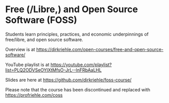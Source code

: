 # Free (/Libre,) and Open Source Software (FOSS)

Students learn principles, practices, and economic underpinnings of free/libre, and open source software.

Overview is at https://dirkriehle.com/open-courses/free-and-open-source-software/

YouTube playlist is at https://youtube.com/playlist?list=PLQ2ODVSeOYlXtMfsO-JrL--lnFRbAaLHL

Slides are here at https://github.com/dirkriehle/foss-course/

Please note that the course has been discontinued and replaced with https://profriehle.com/coss
